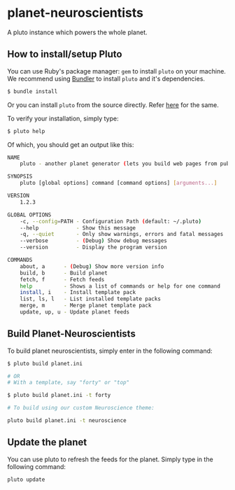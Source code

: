 # planet-neuroscientists

A pluto instance which powers the whole planet.

## How to install/setup Pluto

You can use Ruby's package manager: `gem` to install `pluto` on your machine. We recommend using [Bundler](https://bundler.io/) to install `pluto` and it's dependencies.

```bash
$ bundle install
```

Or you can install `pluto` from the source directly. Refer [here](https://github.com/feedreader/pluto.starter) for the same.

To verify your installation, simply type:

```bash
$ pluto help
```

Of which, you should get an output like this:

```bash
NAME
    pluto - another planet generator (lets you build web pages from published web feeds)

SYNOPSIS
    pluto [global options] command [command options] [arguments...]

VERSION
    1.2.3

GLOBAL OPTIONS
    -c, --config=PATH - Configuration Path (default: ~/.pluto)
    --help            - Show this message
    -q, --quiet       - Only show warnings, errors and fatal messages
    --verbose         - (Debug) Show debug messages
    --version         - Display the program version

COMMANDS
    about, a      - (Debug) Show more version info
    build, b      - Build planet
    fetch, f      - Fetch feeds
    help          - Shows a list of commands or help for one command
    install, i    - Install template pack
    list, ls, l   - List installed template packs
    merge, m      - Merge planet template pack
    update, up, u - Update planet feeds
```

## Build Planet-Neuroscientists

To build planet neuroscientists, simply enter in the following command:

```bash
$ pluto build planet.ini

# OR
# With a template, say "forty" or "top"

$ pluto build planet.ini -t forty

# To build using our custom Neuroscience theme:

pluto build planet.ini -t neuroscience
```

## Update the planet

You can use pluto to refresh the feeds for the planet. Simply type in the following command:

```bash
pluto update
```
